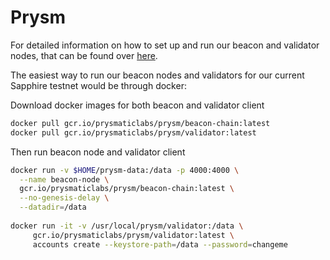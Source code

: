 # Prysm

For detailed information on how to set up and run our beacon and validator nodes, that can be found
over [here](https://github.com/prysmaticlabs/prysm). 

The easiest way to run our beacon nodes and validators for our current Sapphire testnet would be through docker:

Download docker images for both beacon and validator client  
```bash
docker pull gcr.io/prysmaticlabs/prysm/beacon-chain:latest
docker pull gcr.io/prysmaticlabs/prysm/validator:latest
```

Then run beacon node and validator client
```bash
docker run -v $HOME/prysm-data:/data -p 4000:4000 \
  --name beacon-node \
  gcr.io/prysmaticlabs/prysm/beacon-chain:latest \
  --no-genesis-delay \
  --datadir=/data
  
docker run -it -v /usr/local/prysm/validator:/data \
     gcr.io/prysmaticlabs/prysm/validator:latest \
     accounts create --keystore-path=/data --password=changeme

```